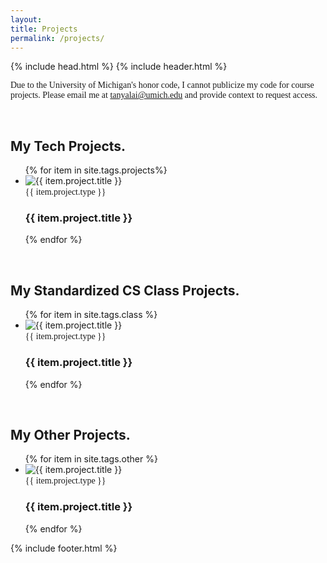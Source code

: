 ```yaml
---
layout: 
title: Projects
permalink: /projects/
---
```

<head>
	<title>{{ site.author }} / {{ site.project }}</title>
	<meta name="author" content="{{ site.author }}">
	<meta name="description" content="{{ page.content | strip_html | strip_newlines }}">
	<meta name="keywords" content="{{ page.meta.keywords }}">
	{% include head.html %}
</head>
<body>
	{% include header.html %}
	<script src="{{ "/assets/scripts/toggle.js" | prepend: site.baseurl }}"></script>
  <main class="content">
	<section class="bodyCon">
		<div class="container">
			<p style="font-family: Poppins-Light;">Due to the University of Michigan's honor code, I cannot publicize my code for course projects. Please email me at <a href="mailto:tanyalai@umich.edu" style="text-decoration: underline" target="_blank">tanyalai@umich.edu</a> and provide context to request access.</p>
			<br>
		</div>
	</section> 
	<section class="projects">
		<div class="container">
			<h2>My Tech Projects.</h2>
				<ul class="projects-list">
					{% for item in site.tags.projects%}
						<li>
							<a href="{{ item.url | prepend: site.baseurl }}" style="text-decoration: none;">
								<div class="img-wrapper">
									<img src="{{ item.project.logo | prepend: site.baseurl }}" alt="{{ item.project.title }}" />
								</div>
								<span class="h2" style="font-family: Poppins-Light">{{ item.project.type }}</span>
								<h3>{{ item.project.title }}</h3>
							</a>
						</li>
					{% endfor %}
				</ul>
        	<br>
        	<h2>My Standardized CS Class Projects.</h2>
				<ul class="projects-list">
					{% for item in site.tags.class %}
						<li>
							<a href="{{ item.url | prepend: site.baseurl }}" style="text-decoration: none;">
								<div class="img-wrapper">
									<img src="{{ item.project.logo | prepend: site.baseurl }}" alt="{{ item.project.title }}" />
								</div>
								<span class="h2" style="font-family: Poppins-Light">{{ item.project.type }}</span>
								<h3>{{ item.project.title }}</h3>
							</a>
						</li>
					{% endfor %}
				</ul>
			<br>
			<h2>My Other Projects.</h2>
				<ul class="projects-list">
					{% for item in site.tags.other %}
						<li>
							<a href="{{ item.url | prepend: site.baseurl }}" style="text-decoration: none;">
								<div class="img-wrapper">
									<img src="{{ item.project.logo | prepend: site.baseurl }}" alt="{{ item.project.title }}" />
								</div>
								<span class="h2" style="font-family: Poppins-Light">{{ item.project.type }}</span>
								<h3>{{ item.project.title }}</h3>
							</a>
						</li>
					{% endfor %}
				</ul>
		</div>
	</section>

  </main>
  {% include footer.html %}
</body>
